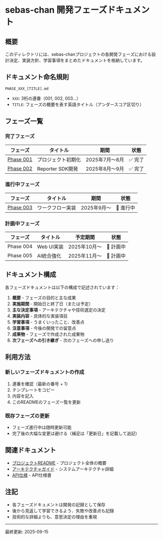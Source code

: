 # sebas-chan 開発フェーズドキュメント

## 概要

このディレクトリには、sebas-chanプロジェクトの各開発フェーズにおける設計決定、実装方針、学習事項をまとめたドキュメントを格納しています。

## ドキュメント命名規則

```
PHASE_XXX_[TITLE].md
```

- `XXX`: 3桁の連番（001, 002, 003...）
- `TITLE`: フェーズの概要を表す英語タイトル（アンダースコア区切り）

## フェーズ一覧

### 完了フェーズ

| フェーズ | タイトル | 期間 | 状態 |
|---------|---------|------|------|
| [Phase 001](./PHASE_001_PROJECT_INITIALIZATION.md) | プロジェクト初期化 | 2025年7月〜8月 | ✅ 完了 |
| [Phase 002](./PHASE_002_REPORTER_SDK_DEVELOPMENT.md) | Reporter SDK開発 | 2025年8月〜9月 | ✅ 完了 |

### 進行中フェーズ

| フェーズ | タイトル | 期間 | 状態 |
|---------|---------|------|------|
| [Phase 003](./PHASE_003_WORKFLOW_IMPLEMENTATION.md) | ワークフロー実装 | 2025年9月〜 | 🚧 進行中 |

### 計画中フェーズ

| フェーズ | タイトル | 予定期間 | 状態 |
|---------|---------|---------|------|
| Phase 004 | Web UI実装 | 2025年10月〜 | 📝 計画中 |
| Phase 005 | AI統合強化 | 2025年11月〜 | 📝 計画中 |

## ドキュメント構成

各フェーズドキュメントは以下の構成で記述されています：

1. **概要** - フェーズの目的と主な成果
2. **実施期間** - 開始日と終了日（または予定）
3. **主な決定事項** - アーキテクチャや技術選定の決定
4. **実装内容** - 具体的な実装項目
5. **学習事項** - うまくいったこと、改善点
6. **注意事項** - 今後の開発での留意点
7. **成果物** - フェーズで作成された成果物
8. **次フェーズへの引き継ぎ** - 次のフェーズへの申し送り

## 利用方法

### 新しいフェーズドキュメントの作成

1. 連番を確認（最新の番号 + 1）
2. テンプレートをコピー
3. 内容を記入
4. このREADMEのフェーズ一覧を更新

### 既存フェーズの更新

- フェーズ進行中は随時更新可能
- 完了後の大幅な変更は避ける（補足は「更新日」を記載して追記）

## 関連ドキュメント

- [プロジェクトREADME](../../README.md) - プロジェクト全体の概要
- [アーキテクチャガイド](../architecture/) - システムアーキテクチャ詳細
- [API仕様](../api/) - API仕様書

## 注記

- 各フェーズドキュメントは開発の記録として保存
- 後から見返して学習できるよう、失敗や改善点も記録
- 技術的な詳細よりも、意思決定の理由を重視

---

最終更新: 2025-09-15